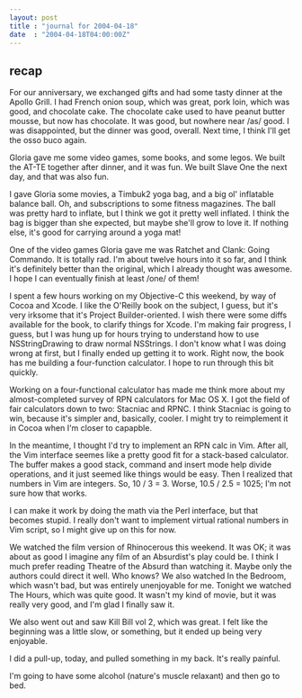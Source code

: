 ```yaml
---
layout: post
title : "journal for 2004-04-18"
date  : "2004-04-18T04:00:00Z"
---
```



## recap

For our anniversary, we exchanged gifts and had some tasty dinner at the Apollo Grill.  I had French onion soup, which was great, pork loin, which was good, and chocolate cake.  The chocolate cake used to have peanut butter mousse, but now has chocolate.  It was good, but nowhere near /as/ good.  I was disappointed, but the dinner was good, overall.  Next time, I think I'll get the osso buco again.

Gloria gave me some video games, some books, and some legos.  We built the AT-TE together after dinner, and it was fun.  We built Slave One the next day, and that was also fun.

I gave Gloria some movies, a Timbuk2 yoga bag, and a big ol' inflatable balance ball.  Oh, and subscriptions to some fitness magazines.  The ball was pretty hard to inflate, but I think we got it pretty well inflated.  I think the bag is bigger than she expected, but maybe she'll grow to love it.  If nothing else, it's good for carrying around a yoga mat!

One of the video games Gloria gave me was Ratchet and Clank: Going Commando. It is totally rad.  I'm about twelve hours into it so far, and I think it's definitely better than the original, which I already thought was awesome.  I hope I can eventually finish at least /one/ of them!

I spent a few hours working on my Objective-C this weekend, by way of Cocoa and Xcode.  I like the O'Reilly book on the subject, I guess, but it's very irksome that it's Project Builder-oriented.  I wish there were some diffs available for the book, to clarify things for Xcode.  I'm making fair progress, I guess, but I was hung up for hours trying to understand how to use NSStringDrawing to draw normal NSStrings.  I don't know what I was doing wrong at first, but I finally ended up getting it to work.  Right now, the book has me building a four-function calculator.  I hope to run through this bit quickly.

Working on a four-functional calculator has made me think more about my almost-completed survey of RPN calculators for Mac OS X.  I got the field of fair calculators down to two: Stacniac and RPNC.  I think Stacniac is going to win, because it's simpler and, basically, cooler.  I might try to reimplement it in Cocoa when I'm closer to capapble.

In the meantime, I thought I'd try to implement an RPN calc in Vim.  After all, the Vim interface seemes like a pretty good fit for a stack-based calculator.  The buffer makes a good stack, command and insert mode help divide operations, and it just seemed like things would be easy.  Then I realized that numbers in Vim are integers.  So, 10 / 3 = 3.  Worse, 10.5 / 2.5 = 1025; I'm not sure how that works.

I can make it work by doing the math via the Perl interface, but that becomes stupid.  I really don't want to implement virtual rational numbers in Vim script, so I might give up on this for now.

We watched the film version of Rhinocerous this weekend.  It was OK; it was about as good I imagine any film of an Absurdist's play could be.  I think I much prefer reading Theatre of the Absurd than watching it.  Maybe only the authors could direct it well.  Who knows?  We also watched In the Bedroom, which wasn't bad, but was entirely unenjoyable for me.  Tonight we watched The Hours, which was quite good.  It wasn't my kind of movie, but it was really very good, and I'm glad I finally saw it.

We also went out and saw Kill Bill vol 2, which was great.  I felt like the beginning was a little slow, or something, but it ended up being very enjoyable.

I did a pull-up, today, and pulled something in my back.  It's really painful.

I'm going to have some alcohol (nature's muscle relaxant) and then go to bed.

